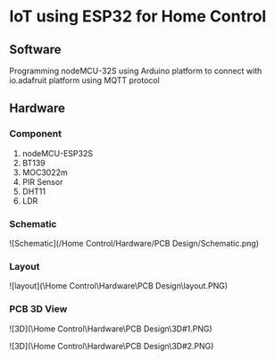 # IoT using ESP32 for Home Control 

## Software 

Programming nodeMCU-32S using Arduino platform to connect with io.adafruit platform using MQTT protocol 

## Hardware

### Component 

1. nodeMCU-ESP32S
2. BT139 
3. MOC3022m 
4. PIR Sensor
5. DHT11 
6. LDR 

### Schematic 

![Schematic](/Home Control/Hardware/PCB Design/Schematic.png)

### Layout 

![layout](\Home Control\Hardware\PCB Design\layout.PNG)

### PCB 3D View

![3D](\Home Control\Hardware\PCB Design\3D#1.PNG)

![3D](\Home Control\Hardware\PCB Design\3D#2.PNG)

